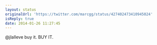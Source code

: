 ```yaml
---
layout: status
originalUrl: 'https://twitter.com/marcgg/status/427402473410945024'
isReply: true
date: 2014-01-26 11:27:45
---
```


@jlalleve buy it. BUY IT.
